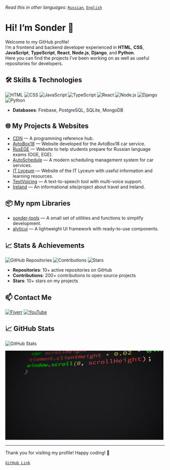 _Read this in other languages_: [`Russian`](README.ru.md), [`English`](README.md)

# Hi! I’m Sonder 👋

Welcome to my GitHub profile!  
I’m a frontend and backend developer experienced in **HTML**, **CSS**, **JavaScript**, **TypeScript**, **React**, **Node.js**, **Django**, and **Python**.  
Here you can find the projects I’ve been working on as well as useful repositories for developers.

## 🛠️ Skills & Technologies

![HTML](https://img.shields.io/badge/HTML-5-orange)
![CSS](https://img.shields.io/badge/CSS-3-blue)
![JavaScript](https://img.shields.io/badge/JavaScript-ES6-yellow)
![TypeScript](https://img.shields.io/badge/TypeScript-5.9.2-pink)
![React](https://img.shields.io/badge/React-17.0-blue)
![Node.js](https://img.shields.io/badge/Node.js-14.0-green)
![Django](https://img.shields.io/badge/Django-green)
![Python](https://img.shields.io/badge/Python-3.9-blue)

- **Databases**: Firebase, PostgreSQL, SQLite, MongoDB

## 🌐 My Projects & Websites

- [CDN](https://cdn-site-self.vercel.app/ru) — A programming reference hub.
- [AvtoBox18](https://xn--18-6kcee3c0ab2af.xn--p1ai/) — Website developed for the AvtoBox18 car service.
- [RusEGE](https://xn--c1ad6aej7d.xn--p1ai/) — Website to help students prepare for Russian language exams (OGE, EGE).
- [AutoSchedule](https://auto-schedule.vercel.app/) — A modern scheduling management system for car services.
- [IT Lyceum](https://itlyceum.vercel.app/) — Website of the IT Lyceum with useful information and learning resources.
- [TextVoicing](https://s0nder9.github.io/TextVoicing/) — A text-to-speech tool with multi-voice support.
- [Ireland](https://ireland-chi.vercel.app/) — An informational site/project about travel and Ireland.

## 📦 My npm Libraries

- [sonder-tools](https://www.npmjs.com/package/sonder-tools) — A small set of utilities and functions to simplify development.
- [alyticui](https://www.npmjs.com/package/alyticui) — A lightweight UI framework with ready-to-use components.

## 📈 Stats & Achievements

![GitHub Repositories](https://img.shields.io/badge/GitHub%20Repositories-10+-blue)
![Contributions](https://img.shields.io/badge/Contributions-200%2B-brightgreen)
![Stars](https://img.shields.io/badge/Stars-10%2B-yellow)

- **Repositories**: 10+ active repositories on GitHub  
- **Contributions**: 200+ contributions to open source projects  
- **Stars**: 10+ stars on my projects  

## 📫 Contact Me

[![Fiverr](https://img.shields.io/badge/Fiverr-Profile-green)](https://www.fiverr.com/sondercode?up_rollout=true)
[![YouTube](https://img.shields.io/badge/youtube-@SonderCode-red)](https://www.youtube.com/@SonderCode)

## 📈 GitHub Stats

![GitHub Stats](https://github-readme-stats.vercel.app/api?username=S0nder9&show_icons=true&theme=radical)

[![Gif1](assets/bJk.gif)](assets/bJk.gif)

---

Thank you for visiting my profile! Happy coding! 🚀  

[`GitHub Link`](https://github.com/S0nder9)
